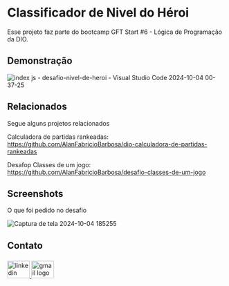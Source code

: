
# Classificador de Nivel do Héroi

Esse projeto faz parte do bootcamp GFT Start #6 - Lógica de Programação da DIO.


## Demonstração

![index js - desafio-nivel-de-heroi - Visual Studio Code 2024-10-04 00-37-25](https://github.com/user-attachments/assets/8a42e4d9-fe78-4c1c-820f-2203e467d5c7)

## Relacionados

Segue alguns projetos relacionados

Calculadora de partidas rankeadas: https://github.com/AlanFabricioBarbosa/dio-calculadora-de-partidas-rankeadas

Desafop Classes de um jogo: https://github.com/AlanFabricioBarbosa/desafio-classes-de-um-jogo


## Screenshots

O que foi pedido no desafio


![Captura de tela 2024-10-04 185255](https://github.com/user-attachments/assets/7b4742f5-3240-4190-b3e0-2176ec35126a)

<h2 align="left">Contato</h2>

###

<div align="left">
  <a href="https://www.linkedin.com/in/alanfabriciodev/" target="_blank">
    <img src="https://raw.githubusercontent.com/maurodesouza/profile-readme-generator/master/src/assets/icons/social/linkedin/default.svg" width="52" height="40" alt="linkedin logo"  />
  </a>
  <a href="mailto:alanfabriciobarbosa1@gmail.com" target="_blank">
    <img src="https://raw.githubusercontent.com/maurodesouza/profile-readme-generator/master/src/assets/icons/social/gmail/default.svg" width="52" height="40" alt="gmail logo"  />
  </a>
</div>


